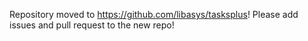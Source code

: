 Repository moved to https://github.com/libasys/tasksplus! Please add issues and pull request to the new repo!
